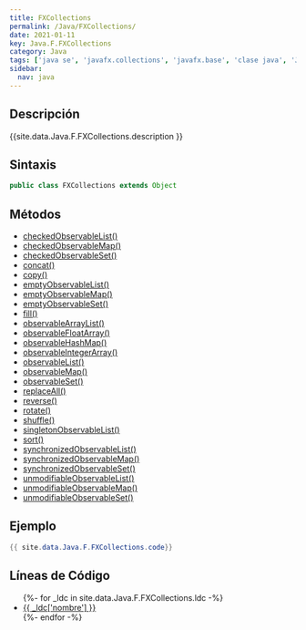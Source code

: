 ```yaml
---
title: FXCollections
permalink: /Java/FXCollections/
date: 2021-01-11
key: Java.F.FXCollections
category: Java
tags: ['java se', 'javafx.collections', 'javafx.base', 'clase java', 'JavaFX 2.0']
sidebar: 
  nav: java
---
```


## Descripción
{{site.data.Java.F.FXCollections.description }}

## Sintaxis
~~~java
public class FXCollections extends Object
~~~

## Métodos
* [checkedObservableList()](/Java/FXCollections/checkedObservableList)
* [checkedObservableMap()](/Java/FXCollections/checkedObservableMap)
* [checkedObservableSet()](/Java/FXCollections/checkedObservableSet)
* [concat()](/Java/FXCollections/concat)
* [copy()](/Java/FXCollections/copy)
* [emptyObservableList()](/Java/FXCollections/emptyObservableList)
* [emptyObservableMap()](/Java/FXCollections/emptyObservableMap)
* [emptyObservableSet()](/Java/FXCollections/emptyObservableSet)
* [fill()](/Java/FXCollections/fill)
* [observableArrayList()](/Java/FXCollections/observableArrayList)
* [observableFloatArray()](/Java/FXCollections/observableFloatArray)
* [observableHashMap()](/Java/FXCollections/observableHashMap)
* [observableIntegerArray()](/Java/FXCollections/observableIntegerArray)
* [observableList()](/Java/FXCollections/observableList)
* [observableMap()](/Java/FXCollections/observableMap)
* [observableSet()](/Java/FXCollections/observableSet)
* [replaceAll()](/Java/FXCollections/replaceAll)
* [reverse()](/Java/FXCollections/reverse)
* [rotate()](/Java/FXCollections/rotate)
* [shuffle()](/Java/FXCollections/shuffle)
* [singletonObservableList()](/Java/FXCollections/singletonObservableList)
* [sort()](/Java/FXCollections/sort)
* [synchronizedObservableList()](/Java/FXCollections/synchronizedObservableList)
* [synchronizedObservableMap()](/Java/FXCollections/synchronizedObservableMap)
* [synchronizedObservableSet()](/Java/FXCollections/synchronizedObservableSet)
* [unmodifiableObservableList()](/Java/FXCollections/unmodifiableObservableList)
* [unmodifiableObservableMap()](/Java/FXCollections/unmodifiableObservableMap)
* [unmodifiableObservableSet()](/Java/FXCollections/unmodifiableObservableSet)

## Ejemplo
~~~java
{{ site.data.Java.F.FXCollections.code}}
~~~

## Líneas de Código
<ul>
{%- for _ldc in site.data.Java.F.FXCollections.ldc -%}
   <li>
       <a href="{{_ldc['url'] }}">{{ _ldc['nombre'] }}</a>
   </li>
{%- endfor -%}
</ul>
